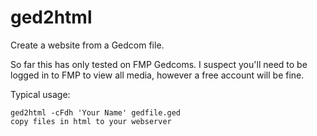ged2html
========

Create a website from a Gedcom file.

So far this has only tested on FMP Gedcoms. I suspect you'll need to be logged
in to FMP to view all media, however a free account will be fine.

Typical usage:

    ged2html -cFdh 'Your Name' gedfile.ged
    copy files in html to your webserver
